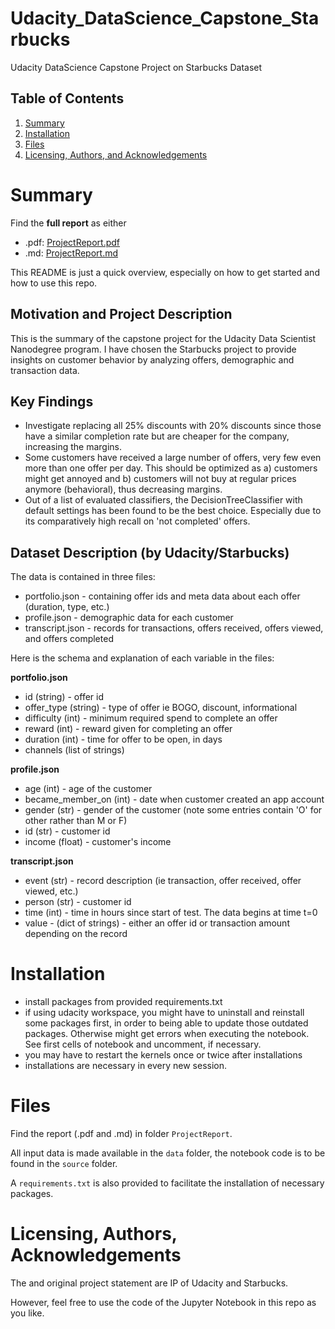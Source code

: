 # Udacity_DataScience_Capstone_Starbucks
Udacity DataScience Capstone Project on Starbucks Dataset


## Table of Contents
1. [Summary](#summary)
2. [Installation](#installation)
3. [Files](#files)
4. [Licensing, Authors, and Acknowledgements](#licensing)


# Summary <a name="summary"></a>
Find the **full report** as either 
- .pdf: [ProjectReport.pdf](https://github.com/pschropp/Udacity_DataScience_Capstone_Starbucks/blob/main/ProjectReport/Project%20Report.pdf) 
- .md: [ProjectReport.md](https://github.com/pschropp/Udacity_DataScience_Capstone_Starbucks/blob/main/ProjectReport/Udacity%20DataScientist/21_Capstone%20Project%20Starbucks/21_Project%20Report.md) 

This README is just a quick overview, especially on how to get started and how to use this repo.


## Motivation and Project Description
This is the summary of the capstone project for the Udacity Data Scientist Nanodegree program. I have chosen the Starbucks project to provide insights on customer behavior by analyzing offers, demographic and transaction data.

## Key Findings

- Investigate replacing all 25% discounts with 20% discounts since those have a similar completion rate but are cheaper for the company, increasing the margins.
- Some customers have received a large number of offers, very few even more than one offer per day. This should be optimized as a) customers might get annoyed and b) customers will not buy at regular prices anymore (behavioral), thus decreasing margins.
- Out of a list of evaluated classifiers, the DecisionTreeClassifier with default settings has been found to be the best choice. Especially due to its comparatively high recall on 'not completed' offers.


## Dataset Description (by Udacity/Starbucks)

The data is contained in three files:

- portfolio.json - containing offer ids and meta data about each offer (duration, type, etc.)
- profile.json - demographic data for each customer
- transcript.json - records for transactions, offers received, offers viewed, and offers completed

Here is the schema and explanation of each variable in the files:

**portfolio.json**

- id (string) - offer id
- offer_type (string) - type of offer ie BOGO, discount, informational
- difficulty (int) - minimum required spend to complete an offer
- reward (int) - reward given for completing an offer
- duration (int) - time for offer to be open, in days
- channels (list of strings)

**profile.json**

- age (int) - age of the customer
- became\_member\_on (int) - date when customer created an app account
- gender (str) - gender of the customer (note some entries contain 'O' for other rather than M or F)
- id (str) - customer id
- income (float) - customer's income

**transcript.json**

- event (str) - record description (ie transaction, offer received, offer viewed, etc.)
- person (str) - customer id
- time (int) - time in hours since start of test. The data begins at time t=0
- value - (dict of strings) - either an offer id or transaction amount depending on the record



# Installation <a name="installation"></a>
- install packages from provided requirements.txt
- if using udacity workspace, you might have to uninstall and reinstall some packages first, in order to being able to update those outdated packages. Otherwise might get errors when executing the notebook. See first cells of notebook and uncomment, if necessary.
- you may have to restart the kernels once or twice after installations
- installations are necessary in every new session.


# Files <a name=files></a>
Find the report (.pdf and .md) in folder `ProjectReport`.

All input data is made available in the `data` folder, the notebook code is to be found in the `source` folder.

A `requirements.txt` is also provided to facilitate the installation of necessary packages.

# Licensing, Authors, Acknowledgements<a name="licensing"></a>
The and original project statement are IP of Udacity and Starbucks. 

However, feel free to use the code of the Jupyter Notebook in this repo as you like.
